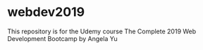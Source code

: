 # webdev2019
This repository is for the Udemy course The Complete 2019 Web Development Bootcamp by Angela Yu
